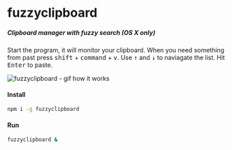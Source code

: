 # fuzzyclipboard

##### Clipboard manager with fuzzy search (OS X only)

Start the program, it will monitor your clipboard.
When you need something from past press <kbd>shift</kbd> + <kbd>command</kbd> + <kbd>v</kbd>.
Use <kbd>↑</kbd> and <kbd>↓</kbd> to naviagate the list.
Hit <kbd>Enter</kbd> to paste.

![fuzzyclipboard - gif how it works](http://i.imgur.com/A5jS7KM.gif)

#### Install

```bash
npm i -g fuzzyclipboard
```
#### Run

```bash
fuzzyclipboard &
```
